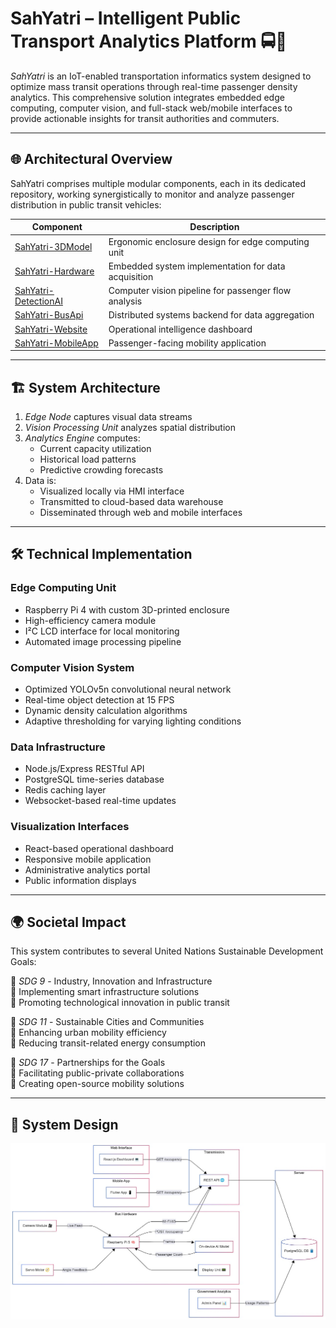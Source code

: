 # SahYatri – Intelligent Public Transport Analytics Platform 🚍📡

*SahYatri* is an IoT-enabled transportation informatics system designed to optimize mass transit operations through real-time passenger density analytics. This comprehensive solution integrates embedded edge computing, computer vision, and full-stack web/mobile interfaces to provide actionable insights for transit authorities and commuters.

---

## 🌐 Architectural Overview

SahYatri comprises multiple modular components, each in its dedicated repository, working synergistically to monitor and analyze passenger distribution in public transit vehicles:

| Component | Description |
|-----------|-------------|
| [SahYatri-3DModel](https://github.com/yasharth-0910/SahYatri-3DModel) | Ergonomic enclosure design for edge computing unit |
| [SahYatri-Hardware](https://github.com/yasharth-0910/SahYatri-Hardware) | Embedded system implementation for data acquisition |
| [SahYatri-DetectionAI](https://github.com/yasharth-0910/SahYatri-DetectionAI) | Computer vision pipeline for passenger flow analysis |
| [SahYatri-BusApi](https://github.com/yasharth-0910/SahYatri-BusApi) | Distributed systems backend for data aggregation |
| [SahYatri-Website](https://github.com/yasharth-0910/SahYatri-Website) | Operational intelligence dashboard |
| [SahYatri-MobileApp](https://github.com/yasharth-0910/SahYatri-MobileApp) | Passenger-facing mobility application |

---

## 🏗️ System Architecture

1. *Edge Node* captures visual data streams  
2. *Vision Processing Unit* analyzes spatial distribution  
3. *Analytics Engine* computes:
   - Current capacity utilization
   - Historical load patterns
   - Predictive crowding forecasts  
4. Data is:
   - Visualized locally via HMI interface
   - Transmitted to cloud-based data warehouse
   - Disseminated through web and mobile interfaces

---

## 🛠️ Technical Implementation

### Edge Computing Unit
- Raspberry Pi 4 with custom 3D-printed enclosure
- High-efficiency camera module
- I²C LCD interface for local monitoring
- Automated image processing pipeline

### Computer Vision System
- Optimized YOLOv5n convolutional neural network
- Real-time object detection at 15 FPS
- Dynamic density calculation algorithms
- Adaptive thresholding for varying lighting conditions

### Data Infrastructure
- Node.js/Express RESTful API
- PostgreSQL time-series database
- Redis caching layer
- Websocket-based real-time updates

### Visualization Interfaces
- React-based operational dashboard
- Responsive mobile application
- Administrative analytics portal
- Public information displays

---

## 🌍 Societal Impact

This system contributes to several United Nations Sustainable Development Goals:

🎯 *SDG 9* - Industry, Innovation and Infrastructure  
🔹 Implementing smart infrastructure solutions  
🔹 Promoting technological innovation in public transit  

🎯 *SDG 11* - Sustainable Cities and Communities  
🔹 Enhancing urban mobility efficiency  
🔹 Reducing transit-related energy consumption  

🎯 *SDG 17* - Partnerships for the Goals  
🔹 Facilitating public-private collaborations  
🔹 Creating open-source mobility solutions  

---

## 🧩 System Design

![System Design Flowchart](flowchart.jpeg)
